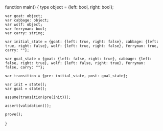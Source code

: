 function main() {
    type object = {left: bool, right: bool};
    
    var goat: object;
    var cabbage: object;
    var wolf: object;
    var ferryman: bool;
    var carry: string;
    
    var initial_state = {goat: {left: true, right: false}, cabbage: {left: true, right: false}, wolf: {left: true, right: false}, ferryman: true, carry: ""};
    
    var goal_state = {goat: {left: false, right: true}, cabbage: {left: false, right: true}, wolf: {left: false, right: true}, ferryman: false, carry: ""};
    
    var transition = {pre: initial_state, post: goal_state};
    
    var init = state();
    var goal = state();
    
    assume(transition(pre(init)));
    
    assert(validation());
    
    prove();
}
```